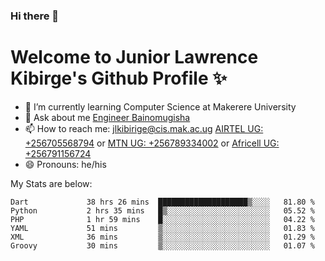 ### Hi there 👋 
# Welcome to Junior Lawrence Kibirge's Github Profile ✨
 
<!--
**juniorkibirige/juniorkibirige** is a ✨ _special_ ✨ repository because its `README.md` (this file) appears on your GitHub profile.

Here are some ideas to get you started:

- 🔭 I’m currently working on ...
- 🌱 I’m currently learning ...
- 👯 I’m looking to collaborate on ...
- 🤔 I’m looking for help with ...
- 💬 Ask me about ...
- 📫 How to reach me: ...
- 😄 Pronouns: ...
- ⚡ Fun fact: ...
-->
- 🌱 I’m currently learning Computer Science at Makerere University
- 💬 Ask about me [Engineer Bainomugisha](mailto:baino@mak.ac.ug)
- 📫 How to reach me: [jlkibirige@cis.mak.ac.ug](mailto:jlkibirige@cis.mak.ac.ug) [AIRTEL UG: +256705568794](tel:+256705568794) or [MTN UG: +256789334002](tel:+256789334002) or [Africell UG: +256791156724](tel:+256791156724)
- 😄 Pronouns: he/his

My Stats are below:

<!--START_SECTION:waka-->

```text
Dart             38 hrs 26 mins  ████████████████████▒░░░░   81.80 %
Python           2 hrs 35 mins   █▒░░░░░░░░░░░░░░░░░░░░░░░   05.52 %
PHP              1 hr 59 mins    █░░░░░░░░░░░░░░░░░░░░░░░░   04.22 %
YAML             51 mins         ▒░░░░░░░░░░░░░░░░░░░░░░░░   01.83 %
XML              36 mins         ▒░░░░░░░░░░░░░░░░░░░░░░░░   01.29 %
Groovy           30 mins         ▒░░░░░░░░░░░░░░░░░░░░░░░░   01.07 %
```

<!--END_SECTION:waka-->
